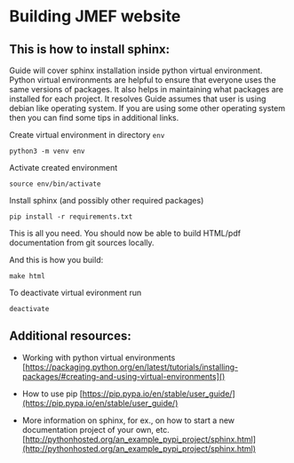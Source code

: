 # Building JMEF website

## This is how to install sphinx: 

Guide will cover sphinx installation inside python virtual environment.
Python virtual environments are helpful to ensure that everyone uses
the same versions of packages. It also helps in maintaining what
packages are installed for each project. It resolves
Guide assumes that user is using debian like operating system.
If you are using some other operating system then you
can find some tips in additional links.


Create virtual environment in directory `env`

```
python3 -m venv env
```

Activate created environment

```
source env/bin/activate
```

Install sphinx (and possibly other required packages)

```
pip install -r requirements.txt
```

This is all you need. You should now be able to build HTML/pdf documentation from git sources locally.

And this is how you build:

```
make html
```

To deactivate virtual evironment run

```
deactivate
```

## Additional resources:
 - Working with python virtual environments
   [https://packaging.python.org/en/latest/tutorials/installing-packages/#creating-and-using-virtual-environments]()

 - How to use pip
   [https://pip.pypa.io/en/stable/user_guide/](https://pip.pypa.io/en/stable/user_guide/)

 - More information on sphinx, for ex., on how to start a new
   documentation project of your own, etc.
   [http://pythonhosted.org/an_example_pypi_project/sphinx.html](http://pythonhosted.org/an_example_pypi_project/sphinx.html)


